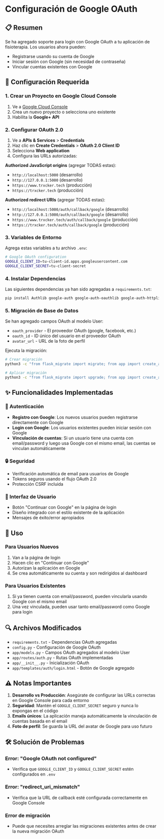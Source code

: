 # Configuración de Google OAuth

## 📋 Resumen

Se ha agregado soporte para login con Google OAuth a tu aplicación de fisioterapia. Los usuarios ahora pueden:

- Registrarse usando su cuenta de Google
- Iniciar sesión con Google (sin necesidad de contraseña)
- Vincular cuentas existentes con Google

## 🔧 Configuración Requerida

### 1. Crear un Proyecto en Google Cloud Console

1. Ve a [Google Cloud Console](https://console.developers.google.com/)
2. Crea un nuevo proyecto o selecciona uno existente
3. Habilita la **Google+ API**

### 2. Configurar OAuth 2.0

1. Ve a **APIs & Services** > **Credentials**
2. Haz clic en **Create Credentials** > **OAuth 2.0 Client ID**
3. Selecciona **Web application**
4. Configura las URLs autorizadas:

**Authorized JavaScript origins** (agregar TODAS estas):

- `http://localhost:5000` (desarrollo)
- `http://127.0.0.1:5000` (desarrollo)
- `https://www.trxcker.tech` (producción)
- `https://trxcker.tech` (producción)

**Authorized redirect URIs** (agregar TODAS estas):

- `http://localhost:5000/auth/callback/google` (desarrollo)
- `http://127.0.0.1:5000/auth/callback/google` (desarrollo)
- `https://www.trxcker.tech/auth/callback/google` (producción)
- `https://trxcker.tech/auth/callback/google` (producción)

### 3. Variables de Entorno

Agrega estas variables a tu archivo `.env`:

```bash
# Google OAuth configuration
GOOGLE_CLIENT_ID=tu-client-id.apps.googleusercontent.com
GOOGLE_CLIENT_SECRET=tu-client-secret
```

### 4. Instalar Dependencias

Las siguientes dependencias ya han sido agregadas a `requirements.txt`:

```bash
pip install Authlib google-auth google-auth-oauthlib google-auth-httplib2
```

### 5. Migración de Base de Datos

Se han agregado campos OAuth al modelo User:

- `oauth_provider` - El proveedor OAuth (google, facebook, etc.)
- `oauth_id` - ID único del usuario en el proveedor OAuth
- `avatar_url` - URL de la foto de perfil

Ejecuta la migración:

```bash
# Crear migración
python3 -c "from flask_migrate import migrate; from app import create_app, db; app = create_app(); app.app_context().push(); migrate(message='Add OAuth fields')"

# Aplicar migración
python3 -c "from flask_migrate import upgrade; from app import create_app; app = create_app(); app.app_context().push(); upgrade()"
```

## ✨ Funcionalidades Implementadas

### 🔐 Autenticación

- **Registro con Google**: Los nuevos usuarios pueden registrarse directamente con Google
- **Login con Google**: Los usuarios existentes pueden iniciar sesión con Google
- **Vinculación de cuentas**: Si un usuario tiene una cuenta con email/password y luego usa Google con el mismo email, las cuentas se vinculan automáticamente

### 🔒 Seguridad

- Verificación automática de email para usuarios de Google
- Tokens seguros usando el flujo OAuth 2.0
- Protección CSRF incluida

### 🎨 Interfaz de Usuario

- Botón "Continuar con Google" en la página de login
- Diseño integrado con el estilo existente de la aplicación
- Mensajes de éxito/error apropiados

## 🚀 Uso

### Para Usuarios Nuevos

1. Van a la página de login
2. Hacen clic en "Continuar con Google"
3. Autorizan la aplicación en Google
4. Se crea automáticamente su cuenta y son redirigidos al dashboard

### Para Usuarios Existentes

1. Si ya tienen cuenta con email/password, pueden vincularla usando Google con el mismo email
2. Una vez vinculada, pueden usar tanto email/password como Google para login

## 🔍 Archivos Modificados

- `requirements.txt` - Dependencias OAuth agregadas
- `config.py` - Configuración de Google OAuth
- `app/models.py` - Campos OAuth agregados al modelo User
- `app/routes/auth.py` - Rutas OAuth implementadas
- `app/__init__.py` - Inicialización OAuth
- `app/templates/auth/login.html` - Botón de Google agregado

## ⚠️ Notas Importantes

1. **Desarrollo vs Producción**: Asegúrate de configurar las URLs correctas en Google Console para cada entorno
2. **Seguridad**: Mantén el `GOOGLE_CLIENT_SECRET` seguro y nunca lo expongas en el código
3. **Emails únicos**: La aplicación maneja automáticamente la vinculación de cuentas basada en el email
4. **Foto de perfil**: Se guarda la URL del avatar de Google para uso futuro

## 🛠️ Solución de Problemas

### Error: "Google OAuth not configured"

- Verifica que `GOOGLE_CLIENT_ID` y `GOOGLE_CLIENT_SECRET` estén configurados en `.env`

### Error: "redirect_uri_mismatch"

- Verifica que la URL de callback esté configurada correctamente en Google Console

### Error de migración

- Puede que necesites arreglar las migraciones existentes antes de crear la nueva migración OAuth
